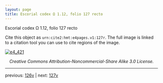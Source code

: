 ```yaml
---
layout: page
title: Escorial codex Ω 1.12, folio 127 recto
---
```


Escorial codex Ω 1.12, folio 127 recto

Cite this object as `urn:cite2:hmt:e4pages.v1:127r`.  The full image is linked to a citation tool you can use to cite regions of the image.

[![e4_421](http://www.homermultitext.org/iipsrv?IIIF=/project/homer/pyramidal/deepzoom/hmt/e4img/2017a/e4_421.tif/full/800,/0/default.jpg)](http://www.homermultitext.org/ict2/?urn=urn:cite2:hmt:e4img.2017a:e4_421) 

<p style="text-align: center; font-style: italic;">Creative Commons Attribution-Noncommercial-Share Alike 3.0 License.</p>

---

previous: [126v](../126v/) | next: [127v](../127v/)